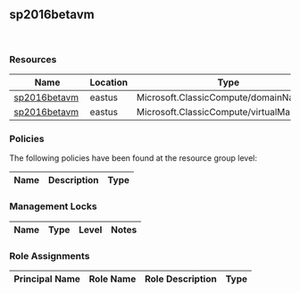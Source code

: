 
## sp2016betavm 
 
### Resources


| Name | Location | Type |
| --- | --- | --- |
| [sp2016betavm](sp2016betavm-599464012.md)  | eastus  | Microsoft.ClassicCompute/domainNames  |
| [sp2016betavm](sp2016betavm--2031239869.md)  | eastus  | Microsoft.ClassicCompute/virtualMachines  |

### Policies
The following policies have been found at the resource group level: 

| Name | Description | Type |
| --- | --- | --- |

### Management Locks


| Name | Type | Level | Notes |
| --- | --- | --- | --- |

### Role Assignments


| Principal Name | Role Name | Role Description | Type |
| --- | --- | --- | --- |
